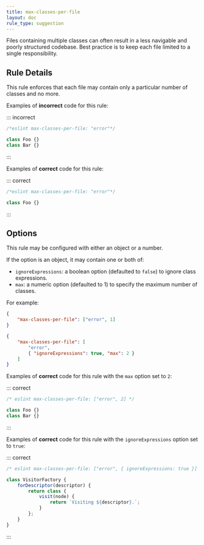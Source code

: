 ```yaml
---
title: max-classes-per-file
layout: doc
rule_type: suggestion
---
```



Files containing multiple classes can often result in a less navigable
and poorly structured codebase. Best practice is to keep each file
limited to a single responsibility.

## Rule Details

This rule enforces that each file may contain only a particular number
of classes and no more.

Examples of **incorrect** code for this rule:

::: incorrect

```js
/*eslint max-classes-per-file: "error"*/

class Foo {}
class Bar {}
```

:::

Examples of **correct** code for this rule:

::: correct

```js
/*eslint max-classes-per-file: "error"*/

class Foo {}
```

:::

## Options

This rule may be configured with either an object or a number.

If the option is an object, it may contain one or both of:

* `ignoreExpressions`: a boolean option (defaulted to `false`) to ignore class expressions.
* `max`: a numeric option (defaulted to 1) to specify the maximum number of classes.

For example:

```json
{
    "max-classes-per-file": ["error", 1]
}
```

```json
{
    "max-classes-per-file": [
        "error",
        { "ignoreExpressions": true, "max": 2 }
    ]
}
```

Examples of **correct** code for this rule with the `max` option set to `2`:

::: correct

```js
/* eslint max-classes-per-file: ["error", 2] */

class Foo {}
class Bar {}
```

:::

Examples of **correct** code for this rule with the `ignoreExpressions` option set to `true`:

::: correct

```js
/* eslint max-classes-per-file: ["error", { ignoreExpressions: true }] */

class VisitorFactory {
    forDescriptor(descriptor) {
        return class {
            visit(node) {
                return `Visiting ${descriptor}.`;
            }
        };
    }
}
```

:::

